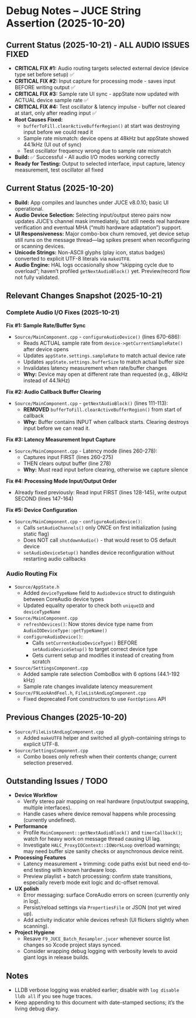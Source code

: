 # Debug Notes – JUCE String Assertion (2025-10-20)

## Current Status (2025-10-21) - ALL AUDIO ISSUES FIXED

- **CRITICAL FIX #1:** Audio routing targets selected external device (device type set before setup) ✅
- **CRITICAL FIX #2:** Input capture for processing mode - saves input BEFORE writing output ✅
- **CRITICAL FIX #3:** Sample rate UI sync - appState now updated with ACTUAL device sample rate ✅
- **CRITICAL FIX #4:** Test oscillator & latency impulse - buffer not cleared at start, only after reading input ✅
- **Root Causes Fixed:**
  - `bufferToFill.clearActiveBufferRegion()` at start was destroying input before we could read it
  - Sample rate mismatch: device opens at 48kHz but appState showed 44.1kHz (UI out of sync)
  - Test oscillator frequency wrong due to sample rate mismatch
- **Build:** ✅ Successful - All audio I/O modes working correctly
- **Ready for Testing:** Output to selected interface, input capture, latency measurement, test oscillator all fixed

## Current Status (2025-10-20)
- **Build:** App compiles and launches under JUCE v8.0.10; basic UI operational.
- **Audio Device Selection:** Selecting input/output stereo pairs now updates JUCE’s channel mask immediately, but still needs real hardware verification and eventual MHA (“multi hardware adaptation”) support.
- **UI Responsiveness:** Major combo-box churn removed, yet device setup still runs on the message thread—lag spikes present when reconfiguring or scanning devices.
- **Unicode Strings:** Non-ASCII glyphs (play icon, status badges) converted to explicit UTF-8 literals via `makeUTF8`.
- **Audio Engine:** HAL logs occasionally show “skipping cycle due to overload”; haven’t profiled `getNextAudioBlock()` yet. Preview/record flow not fully validated.

## Relevant Changes Snapshot (2025-10-21)

### Complete Audio I/O Fixes (2025-10-21)

**Fix #1: Sample Rate/Buffer Sync**
- `Source/MainComponent.cpp` - `configureAudioDevice()` (lines 670-686):
  - Reads ACTUAL sample rate from `device->getCurrentSampleRate()` after device opens
  - Updates `appState.settings.sampleRate` to match actual device rate
  - Updates `appState.settings.bufferSize` to match actual buffer size
  - Invalidates latency measurement when rate/buffer changes
  - **Why:** Device may open at different rate than requested (e.g., 48kHz instead of 44.1kHz)

**Fix #2: Audio Callback Buffer Clearing**
- `Source/MainComponent.cpp` - `getNextAudioBlock()` (lines 111-113):
  - **REMOVED** `bufferToFill.clearActiveBufferRegion()` from start of callback
  - **Why:** Buffer contains INPUT when callback starts. Clearing destroys input before we can read it.

**Fix #3: Latency Measurement Input Capture**
- `Source/MainComponent.cpp` - Latency mode (lines 260-278):
  - Captures input FIRST (lines 260-275)
  - THEN clears output buffer (line 278)
  - **Why:** Must read input before clearing, otherwise we capture silence

**Fix #4: Processing Mode Input/Output Order**
- Already fixed previously: Read input FIRST (lines 128-145), write output SECOND (lines 147-164)

**Fix #5: Device Configuration**
- `Source/MainComponent.cpp` - `configureAudioDevice()`:
  - Calls `setAudioChannels()` only ONCE on first initialization (using static flag)
  - Does NOT call `shutdownAudio()` - that would reset to OS default device
  - `setAudioDeviceSetup()` handles device reconfiguration without restarting audio callbacks

### Audio Routing Fix
- `Source/AppState.h`
  - Added `deviceTypeName` field to `AudioDevice` struct to distinguish between CoreAudio device types
  - Updated equality operator to check both `uniqueID` and `deviceTypeName`
- `Source/MainComponent.cpp`
  - `refreshDevices()`: Now stores device type name from `AudioIODeviceType::getTypeName()`
  - `configureAudioDevice()`:
    - Calls `setCurrentAudioDeviceType()` BEFORE `setAudioDeviceSetup()` to target correct device type
    - Gets current setup and modifies it instead of creating from scratch
- `Source/SettingsComponent.cpp`
  - Added sample rate selection ComboBox with 6 options (44.1-192 kHz)
  - Sample rate changes invalidate latency measurement
- `Source/F9LookAndFeel.h`, `FileListAndLogComponent.cpp`
  - Fixed deprecated Font constructors to use `FontOptions` API

## Previous Changes (2025-10-20)
- `Source/FileListAndLogComponent.cpp`
  - Added `makeUTF8` helper and switched all glyph-containing strings to explicit UTF-8.
- `Source/SettingsComponent.cpp`
  - Combo boxes only refresh when their contents change; current selection preserved.

## Outstanding Issues / TODO
- **Device Workflow**
  - Verify stereo pair mapping on real hardware (input/output swapping, multiple interfaces).
  - Handle cases where device removal happens while processing (currently undefined).
- **Performance**
  - Profile `MainComponent::getNextAudioBlock()` and `timerCallback()`; watch for heavy work on message thread causing UI lag.
  - Investigate `HALC_ProxyIOContext::IOWorkLoop` overload warnings; may need buffer size sanity checks or asynchronous device reinit.
- **Processing Features**
  - Latency measurement + trimming: code paths exist but need end-to-end testing with known hardware loop.
  - Preview playlist + batch processing: confirm state transitions, especially reverb mode exit logic and dc-offset removal.
- **UX polish**
  - Error messaging: surface CoreAudio errors on screen (currently only in log).
  - Persist/reload settings via `PropertiesFile` or JSON (not yet wired up).
  - Add activity indicator while devices refresh (UI flickers slightly when scanning).
- **Project Hygiene**
  - Resave `F9_JUCE_Batch_Resampler.jucer` whenever source list changes so Xcode project stays synced.
  - Consider wrapping debug logging with verbosity levels to avoid giant logs in release builds.

## Notes
- LLDB verbose logging was enabled earlier; disable with `log disable lldb all` if you see huge traces.
- Keep appending to this document with date-stamped sections; it’s the living debug diary.
